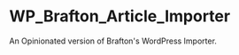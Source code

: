 WP_Brafton_Article_Importer
==================

An Opinionated version of Brafton's WordPress Importer.